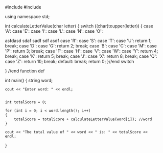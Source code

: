 #include <iostream>
#include <string>

using namespace std;

int calculateLetterValue(char letter)
{
	switch ((char)toupper(letter))
	{
	case 'A':
	case 'E':
	case 'I':
	case 'L':
	case 'N':
	case 'O':



 asfdasd
 sdaf
 sadf
 sdf
 asdf
	case 'R':
	case 'S':
	case 'T':
	case 'U':
		return 1;
		break;
	case 'D':
	case 'G':
		return 2;
		break;
	case 'B':
	case 'C':
	case 'M':
	case 'P':
		return 3;
		break;
	case 'F':
	case 'H':
	case 'V':
	case 'W':
	case 'Y':
		return 4;
		break;
	case 'K':
		return 5;
		break;
	case 'J':
	case 'X':
		return 8;
		break;
	case 'Q':
	case 'Z':
		return 10;
		break;
	default:
		break;
		return 0;
	}//end switch

} //end function def

int main()
{
	string word; 

	cout << "Enter word: " << endl; 
	

	int totalScore = 0; 

	for (int i = 0; i < word.length(); i++)
	{
		totalScore = totalScore + calculateLetterValue(word[i]); //word
	}
	
	cout << "The total value of " << word << " is: " << totalScore << endl;

}
